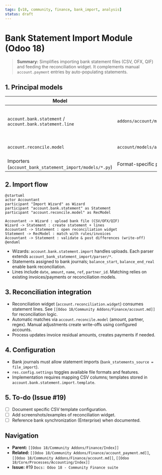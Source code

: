 ```yaml
---
tags: [v18, community, finance, bank_import, analysis]
status: draft
---
```


# Bank Statement Import Module (Odoo 18)

> **Summary:** Simplifies importing bank statement files (CSV, OFX, QIF) and feeding the reconciliation widget. It complements manual `account.payment` entries by auto-populating statements.

## 1. Principal models

| Model | File | Responsibilities |
|-------|------|------------------|
| `account.bank.statement` / `account.bank.statement.line` | `addons/account/models/account_bank_statement.py` | Represent imported statements and lines. Stores journal/partner/amount for reconciliation. |
| `account.reconcile.model` | `account/models/account_reconcile_model.py` | Used to auto-match imported lines with accounting entries. |
| Importers (`account_bank_statement_import/models/*.py`) | Format-specific parsers (OFX, QIF, CSV). | Parse file and create statement records. |

## 2. Import flow

```plantuml
@startuml
actor Accountant
participant "Import Wizard" as Wizard
participant "account.bank.statement" as Statement
participant "account.reconcile.model" as RecModel

Accountant -> Wizard : upload bank file (CSV/OFX/QIF)
Wizard -> Statement : create statement + lines
Accountant -> Statement : open reconciliation widget
Statement -> RecModel : match with rules/invoices
Accountant -> Statement : validate & post differences (write-off)
@enduml
```

- Wizards: `account.bank.statement.import` handles uploads. Each parser extends `account_bank_statement_import/parser/*`.
- Statements assigned to bank journals; `balance_start`, `balance_end_real` enable bank reconciliation.
- Lines include `date`, `amount`, `name`, `ref`, `partner_id`. Matching relies on existing invoices/payments or reconciliation models.

## 3. Reconciliation integration
- Reconciliation widget (`account.reconciliation.widget`) consumes statement lines. See `[[Odoo 18/Community Addons/Finance/account.md]]` for reconciliation logic.
- Automatic matches via `account.reconcile.model` (amount, partner, regex). Manual adjustments create write-offs using configured accounts.
- Process updates invoice residual amounts, creates payments if needed.

## 4. Configuration
- Bank journals must allow statement imports (`bank_statements_source = file_import`).
- `res.config.settings` toggles available file formats and features.
- Implementation requires mapping CSV columns; templates stored in `account.bank.statement.import.template`.

## 5. To-do (Issue #19)
- [ ] Document specific CSV template configuration.
- [ ] Add screenshots/examples of reconciliation widget.
- [ ] Reference bank synchronization (Enterprise) when documented.

## Navigation
- **Parent:** `[[Odoo 18/Community Addons/Finance/Index]]`
- **Related:** `[[Odoo 18/Community Addons/Finance/account_payment.md]]`, `[[Odoo 18/Community Addons/Finance/account.md]]`, `[[Odoo 18/Core/Processes/Accounting/Index]]`
- **Issue:** #19 `Docs: Odoo 18 - Community Finance suite`
